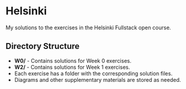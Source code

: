 # Helsinki
My solutions to the exercises in the Helsinki Fullstack open course.

## Directory Structure
- **W0/** - Contains solutions for Week 0 exercises.
- **W2/** - Contains solutions for Week 1 exercises.
- Each exercise has a folder with the corresponding solution files.
- Diagrams and other supplementary materials are stored as needed.
